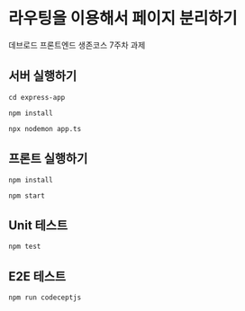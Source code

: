 # 라우팅을 이용해서 페이지 분리하기

데브로드 프론트엔드 생존코스 7주차 과제

## 서버 실행하기

```shell
cd express-app

npm install

npx nodemon app.ts
```

## 프론트 실행하기

```shell
npm install

npm start
```

## Unit 테스트

```shell
npm test
```

## E2E 테스트

```shell
npm run codeceptjs
```
